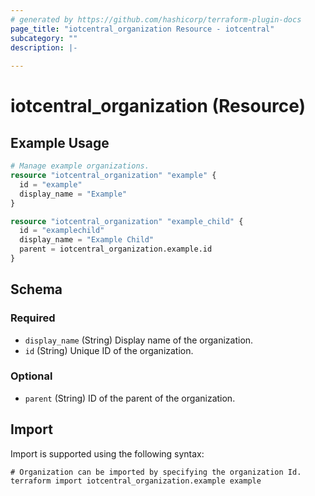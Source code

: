 ```yaml
---
# generated by https://github.com/hashicorp/terraform-plugin-docs
page_title: "iotcentral_organization Resource - iotcentral"
subcategory: ""
description: |-
  
---
```


# iotcentral_organization (Resource)



## Example Usage

```terraform
# Manage example organizations.
resource "iotcentral_organization" "example" {
  id = "example"
  display_name = "Example"
}

resource "iotcentral_organization" "example_child" {
  id = "examplechild"
  display_name = "Example Child"
  parent = iotcentral_organization.example.id
}
```

<!-- schema generated by tfplugindocs -->
## Schema

### Required

- `display_name` (String) Display name of the organization.
- `id` (String) Unique ID of the organization.

### Optional

- `parent` (String) ID of the parent of the organization.

## Import

Import is supported using the following syntax:

```shell
# Organization can be imported by specifying the organization Id.
terraform import iotcentral_organization.example example
```
